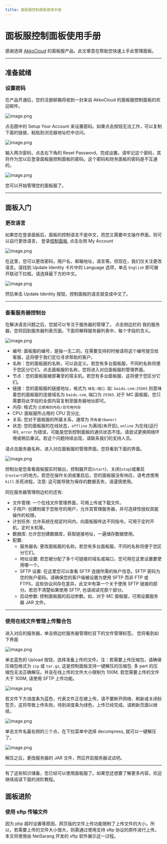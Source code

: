```yaml
---
title: 面板服控制面板使用手册
---
```


# 面板服控制面板使用手册

感谢选择 [AkkoCloud](https://www.akkocloud.com) 的面板服产品。此文章意在帮助您快速上手此管理面板。

---

## 准备就绪

### 设置密码

在产品开通后，您的注册邮箱将收到一封来自 AkkoCloud 的面板服控制面板的欢迎邮件。

![image.png](https://i.loli.net/2019/11/08/sKYUph2BMZFjcq7.png)

点击图中的 Setup Your Account 来设置密码。如果点击按钮无法工作，可以复制下面的链接，粘贴到浏览器地址栏中访问。

![image.png](https://i.loli.net/2019/11/08/Qi5R4Aesnp9KZkH.png)

输入两次密码，点击右下角的 Reset Password，完成设置。请牢记这个密码，其将作为您以后登录面板服控制面板的密码。这个密码和财务面板的密码是不互通的。

![image.png](https://i.loli.net/2019/11/08/zjsYkR4v9QdxlHp.png)

您可以开始管理您的面板服了。

---

## 面板入门

### 更改语言

如果您在登录面板后，面板的控制语言不是中文，而您又需要中文操作界面，则可以自行更改语言。
登录[控制面板](https://docker.rbqai.com), 点击左侧 My Account

![image.png](https://i.loli.net/2019/11/08/6gruvGRjXMT5sYx.png)

在这里，您可以更改密码，用户名，邮箱地址，语言等。但现在，我们仅关注更改语言。请找到 Update Identity 卡片中的 Language 选项，单击 `English` 即可展开联动下拉框。请选择最下方的中文。

![image.png](https://i.loli.net/2019/11/08/NSDmbRnLtypX38e.png)

然后单击 Update Identity 按钮，控制面板的语言就变成中文了。

---

### 查看服务器控制台

在解决语言问题之后，您就可以专注于服务器的管理了。
点击侧边栏的 我的服务器，您将回到服务器列表页面。下面将解释服务器列表中，每个字段的含义。

![image.png](https://i.loli.net/2019/11/08/JMyiRW8sIAt7ulT.png)

* 编号: 面板服的编号，是独一无二的。在需要支持的时候请将这个编号提交给客服，这将便于我们定位寻求帮助的客户。
* 名称：您的面板服的名称，可以自定义。若您有多台面板服，不同的名称将便于您区分它们。点击面板服的名称，您将进入对应面板服的管理界面。
* 节点：您的面板服被部署至的宿主机。若您有多台面板服，这将便于您区分它们。
* 链接：您的面板服的链接地址，格式为 `域名:端口`. 如: `baidu.com:25565` 则意味着您的面板服的连接域名为 `baidu.com`, 端口为 `25565`. 对于 MC 面板服，您只需要将此字段的全部内容复制至服务器地址即可。
* 内存: 格式为 `已使用的内存/总可用内存`
* CPU: 面板服所占用的 CPU 百分比.
* 关系: 您对于面板服的所属关系，通常为 `所有者(Owner)`
* 状态: 您的面板服的在线状态，`offline` 为离线(未开启), `online` 为在线(运行中), `error` 为错误，可能是您到控制面板的通讯状态不佳。请尝试更换网络环境或稍后重试。若这个问题持续出现，请联系我们的支持人员。

请点击服务器名称，进入对应面板服的管理界面。您将看到下面的界面。

![image.png](https://i.loli.net/2019/11/08/ln4A87QUVyF23BW.png)

控制台是您查看面板服实时输出，控制器开启(`start`)、关闭(`stop`)或重启(`restart`)的地方。若您在操作关闭或重启后，您的面板服没有响应，请考虑使用 `kill` 杀死进程。注意: 这可能导致为保存的数据丢失，请谨慎使用。

同在服务器管理侧边栏的还有:
* 文件管理: 一个在线文件管理界面，可用上传或下载文件。
* 子用户: 创建附属于您账号的用户，允许其管理服务器，并可选择性授权其能操作的权限。
* 计划任务: 允许系统在规定时间内，向面板服传达不同指令。可用于定时开机，定时关机等。
* 数据库: 允许您创建数据库，获取链接地址，一遍储存数据使用。
* 配置:
    * 服务器名: 更改面板服的名称。若您有多台面板服，不同的名称将便于您区分它们。
    * 地址设置: 若您被分配了多个可链接的域名或端口，您可用在这里设置要使用哪一个。
    * SFTP 设置: 在这里您可以查看 SFTP 连接所需的账户信息。SFTP 密码为您的账户密码。请确保您的客户端被设置为使用 SFTP 而非 FTP 或 FTPS，这些协议间存在差异。此文中有第一个关于使用 SFTP 链接的部分。若您不清楚如果使用 SFTP, 也请阅读完那个部分。
    * 启动参数: 控制面板服的启动参数。如，对于 MC 面板服，可用设置服务器 JAR 文件。

---

### 使用在线文件管理上传整合包

进入对应的服务器，单击侧边栏服务器管理栏目下的文件管理标签。
您将看到如下界面

![image.png](https://i.loli.net/2019/11/08/mJhbD9uR7I5XFdn.png)

单击蓝色的 Upload 按钮，选择准备上传的文件。注：若需要上传压缩包，请确保压缩包格式为 `zip` 或 `tar.gz`, 这是控制面板支持一键解压的压缩包. 多 part 的压缩包无法正确解压。并且在线上传的文件大小限制为 100M, 若您需要上传的文件大于 100M, 请使用 SFTP 上传功能。

![image.png](https://i.loli.net/2019/11/08/5azE2wneP9D71GY.png)

若文件下方进度条为蓝色，代表文件正在被上传。请不要断开网络、刷新或关闭标签页，这将导致上传失败。待到进度条为绿色，上传已经完成。请刷新页面以继续。

![image.png](https://i.loli.net/2019/11/08/FphXsnPeGSocfMl.png)

单击文件名最右侧的三个点，在下拉菜单中选择 decompress, 就可以一键解压了。

![image.png](https://i.loli.net/2019/11/08/Ypblzu5msQfw8Ko.png)

解压之后，更改服务器的 JAR 文件，然后开启服务器试试吧。

---


有了这些知识储备，您已经可以使用面板服了。如果您还想要了解更多内容，欢迎继续阅读下面的进阶教程。

## 面板进阶

### 使用 sftp 传输文件

因为 php 超时设置等原因，网页版的文件上传功能限制了上传文件的大小。所以，若需要上传的文件大小很大，则需通过使用支持 sftp 协议的原件进行上传。本文将使用由 NetSarang 开发的 xftp 软件展示这一过程。
